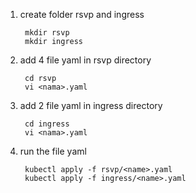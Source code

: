 1. create folder rsvp and ingress

        mkdir rsvp
        mkdir ingress
        
2. add 4 file yaml in rsvp directory

        cd rsvp
        vi <nama>.yaml

3. add 2 file yaml in ingress directory

        cd ingress
        vi <nama>.yaml

4. run the file yaml 

        kubectl apply -f rsvp/<name>.yaml
        kubectl apply -f ingress/<name>.yaml

